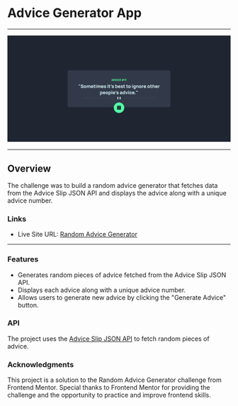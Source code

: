 # Advice Generator App

---

<img src="./img/preview.png">

---

## Overview

The challenge was to build a random advice generator that fetches data from the Advice Slip JSON API and displays the advice along with a unique advice number.

### Links

- Live Site URL: [Random Advice Generator](https://advice-generator-app-swart.vercel.app/)

---

### Features

- Generates random pieces of advice fetched from the Advice Slip JSON API.
- Displays each advice along with a unique advice number.
- Allows users to generate new advice by clicking the "Generate Advice" button.

### API

The project uses the [Advice Slip JSON API](https://api.adviceslip.com/) to fetch random pieces of advice.

### Acknowledgments

This project is a solution to the Random Advice Generator challenge from Frontend Mentor. Special thanks to Frontend Mentor for providing the challenge and the opportunity to practice and improve frontend skills.
